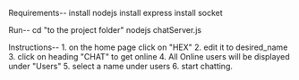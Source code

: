 Requirements--
	install nodejs
	install express
	install socket

Run--
	cd "to the project folder"
	nodejs chatServer.js

Instructions--
	1. on the home page click on "HEX"
	2. edit it to desired_name
	3. click on heading "CHAT" to get online
	4. All Online users will be displayed under "Users"
	5. select a name under users
	6. start chatting.


